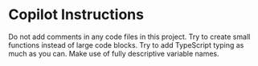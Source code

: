 # Copilot Instructions

Do not add comments in any code files in this project.
Try to create small functions instead of large code blocks.
Try to add TypeScript typing as much as you can.
Make use of fully descriptive variable names.